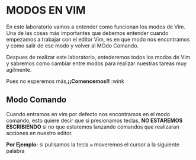 # MODOS EN VIM

En este laboratorio vamos a entender como funcionan los modos de Vim. Una de las cosas más importantes que debemos entender cuando empezamos a trabajar con el editor Vim, es en que modo nos encontramos y como salir de ese modo y volver al MOdo Comando.

Despues de realizar este laboratorio, entederemos todos los modos de Vim  y sabremos como cambiar entre modos para realizar nuestras tareas muy agilmente.

Pues no esperemos más,**¡¡Comencemos!!** :wink

## Modo Comando

Cuando entramos en vim por defecto nos encontramos en el modo comando, esto quiere decir que si presionamos teclas, **NO ESTAREMOS ESCRIBIENDO** si no que estaremos lanzando comandos que realizaran acciones en nuestro editor.

**Por Ejemplo:** si pullsamos la tecla ```w``` moveremos el cursor a la siguiente palabra
